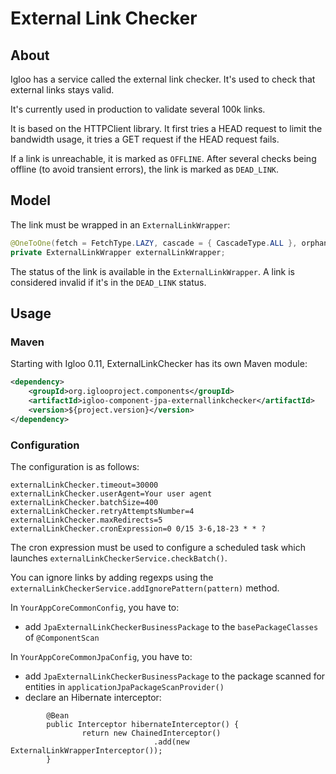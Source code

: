 # External Link Checker

## About

Igloo has a service called the external link checker. It's used to check that external links stays valid.

It's currently used in production to validate several 100k links.

It is based on the HTTPClient library. It first tries a HEAD request to limit the bandwidth usage, it tries a GET request if the HEAD request fails.

If a link is unreachable, it is marked as `OFFLINE`. After several checks being offline (to avoid transient errors), the link is marked as `DEAD_LINK`.

## Model

The link must be wrapped in an `ExternalLinkWrapper`:
```java
@OneToOne(fetch = FetchType.LAZY, cascade = { CascadeType.ALL }, orphanRemoval = true)
private ExternalLinkWrapper externalLinkWrapper;
```

The status of the link is available in the `ExternalLinkWrapper`. A link is considered invalid if it's in the `DEAD_LINK` status.

## Usage

### Maven

Starting with Igloo 0.11, ExternalLinkChecker has its own Maven module:
```xml
<dependency>
    <groupId>org.iglooproject.components</groupId>
    <artifactId>igloo-component-jpa-externallinkchecker</artifactId>
    <version>${project.version}</version>
</dependency>
```
### Configuration

The configuration is as follows:
```
externalLinkChecker.timeout=30000
externalLinkChecker.userAgent=Your user agent
externalLinkChecker.batchSize=400
externalLinkChecker.retryAttemptsNumber=4
externalLinkChecker.maxRedirects=5
externalLinkChecker.cronExpression=0 0/15 3-6,18-23 * * ?
```

The cron expression must be used to configure a scheduled task which launches `externalLinkCheckerService.checkBatch()`.

You can ignore links by adding regexps using the `externalLinkCheckerService.addIgnorePattern(pattern)` method.

In `YourAppCoreCommonConfig`, you have to:
* add `JpaExternalLinkCheckerBusinessPackage` to the `basePackageClasses` of `@ComponentScan`

In `YourAppCoreCommonJpaConfig`, you have to:
* add `JpaExternalLinkCheckerBusinessPackage` to the package scanned for entities in `applicationJpaPackageScanProvider()`
* declare an Hibernate interceptor:
```
        @Bean
        public Interceptor hibernateInterceptor() {
                return new ChainedInterceptor()
                                .add(new ExternalLinkWrapperInterceptor());
        }
```
